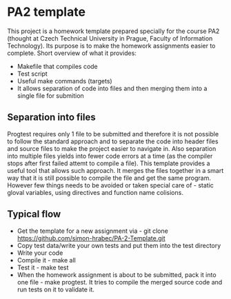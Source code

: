 # PA2 template
This project is a homework template prepared specially for the course PA2 (thought at Czech Technical University in Prague, Faculty of Information Technology). Its purpose is to make the homework assignments easier to complete. Short overview of what it provides:
  - Makefile that compiles code
  - Test script
  - Useful make commands (targets)
  - It allows separation of code into files and then merging them into a single file for submition

## Separation into files

Progtest requires only 1 file to be submitted and therefore it is not possible to follow the standard approach and to separate the code into header files and source files to make the project easier to navigate in. Also separation into multiple files yields into fewer code errors at a time (as the compiler stops after first failed attemt to compile a file). This template provides a useful tool that allows such approach. It merges the files together in a smart way that it is still possible to compile the file and get the same program. However few things needs to be avoided or taken special care of - static gloval variables, using directives and function name colisions.

## Typical flow
  - Get the template for a new assignment via - git clone https://github.com/simon-hrabec/PA-2-Template.git
  - Copy test data/write your own tests and put them into the test directory
  - Write your code
  - Compile it - make all
  - Test it - make test
  - When the homework assignment is about to be submitted, pack it into one file - make progtest. It tries to compile the merged source code and run tests on it to validate it.
